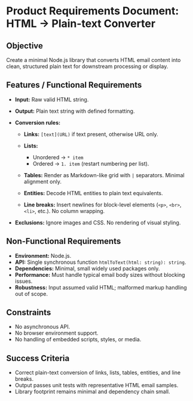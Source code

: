 # Product Requirements Document: HTML → Plain-text Converter

## Objective

Create a minimal Node.js library that converts HTML email content into clean, structured plain text for downstream processing or display.

## Features / Functional Requirements

* **Input:** Raw valid HTML string.
* **Output:** Plain text string with defined formatting.
* **Conversion rules:**

  * **Links:** `[text](URL)` if text present, otherwise URL only.
  * **Lists:**

    * Unordered → `* item`
    * Ordered → `1. item` (restart numbering per list).
  * **Tables:** Render as Markdown-like grid with `|` separators. Minimal alignment only.
  * **Entities:** Decode HTML entities to plain text equivalents.
  * **Line breaks:** Insert newlines for block-level elements (`<p>`, `<br>`, `<li>`, etc.). No column wrapping.
* **Exclusions:** Ignore images and CSS. No rendering of visual styling.

## Non-Functional Requirements

* **Environment:** Node.js.
* **API:** Single synchronous function `htmlToText(html: string): string`.
* **Dependencies:** Minimal, small widely used packages only.
* **Performance:** Must handle typical email body sizes without blocking issues.
* **Robustness:** Input assumed valid HTML; malformed markup handling out of scope.

## Constraints

* No asynchronous API.
* No browser environment support.
* No handling of embedded scripts, styles, or media.

## Success Criteria

* Correct plain-text conversion of links, lists, tables, entities, and line breaks.
* Output passes unit tests with representative HTML email samples.
* Library footprint remains minimal and dependency chain small.